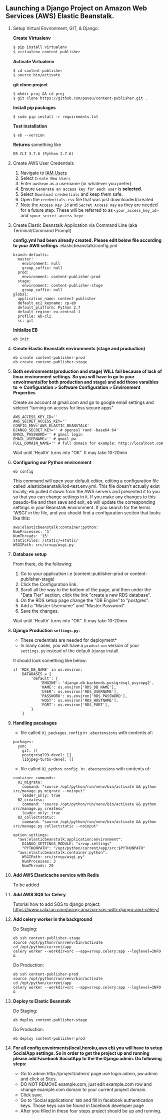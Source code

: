
## Launching a Django Project on Amazon Web Services (AWS) Elastic Beanstalk.

1. Setup Virtual Environment, GIT, & Django.

	**Create Virtualenv**
	```sh
	$ pip install virtualenv
	$ virtualenv content-publisher
	```
	
	**Activate Virtualenv** 
	```sh
	$ cd content-publisher
	$ source bin/activate
	```

	**git clone project**
	```
	$ mkdir proj && cd proj
	$ git clone https://github.com/paveu/content-publisher.git .
	```
	
	**Install pip packages**
	```
	$ sudo pip install -r requirements.txt
	```
		
	**Test installation**
	
	```
	$ eb --version
	```
	
	**Returns** something like 
	```
	EB CLI 3.7.6 (Python 2.7.6)
	```

2. Create AWS User Credentials
	1. Navigate to [IAM Users](https://console.aws.amazon.com/iam/home?#users)
	2. Select `Create New Users`
	3. Enter `awsbean` as a username (or whatever you prefer)
	4. Ensure `Generate an access key for each user` is **selected**.
	5. Select `Download credentials` and keep them safe. 
	6. Open the `credentials.csv` file that was just downloaded/created 
	7. Note the `Access Key Id` and `Secret Access Key` as they are needed for a future step. These will be referred to as `<your_access_key_id>` and `<your_secret_access_key>`

3. Create Elastic Beanstalk Application via Command Line (aka Terminal/Command Prompt)

	**config.yml had been already created. Please edit below file according to your AWS settings**
	.elasticbeanstalk/config.yml

	```
	branch-defaults:
	  master:
	    environment: null
	    group_suffix: null
	  prod:
	    environment: content-publisher-prod
	  stage:
	    environment: content-publisher-stage
	    group_suffix: null
	global:
	  application_name: content-publisher
	  default_ec2_keyname: cp-eb
	  default_platform: Python 2.7
	  default_region: eu-central-1
	  profile: eb-cli
	  sc: git
	```

	**Initialize EB**

	```
	eb init 
	```

4.	**Create Elastic Beanstalk environments (stage and production)** 
	```
	eb create content-publisher-prod
	eb create content-publisher-stage
	```

5. 	**Both environments(production and stage) WILL fail because of lack of linux environment settings. So you will have to go to your envoirments(for both production and stage) and add those varaibles to -> Configuration > Software Configuration > Environment Properties**
	
	Create an account at gmail.com and go to google email settings and selecet "turning on access for less secure apps"
	
	```
	AWS_ACCESS_KEY_ID=''
	AWS_SECRET_ACCESS_KEY=''
	CONFIG_ENV='AWS_ELASTIC_BEANSTALK'
	DJANGO_SECRET_KEY='' # openssl rand -base64 64'
	EMAIL_PASSWORD='' # gmail login
	EMAIL_USERNAME='' # gmail pw
	FULL_DOMAIN_NAME='' # full domain for example: http://localhost.com
	```
	
	Wait until 'Health' turns into "OK". It may take 10-20min
	
6.	**Configuring our Python environment** 

	```
	eb config
	```
	This command will open your default editor, editing a configuration file called .elasticbeanstalk/iod-test.env.yml. This file doesn’t actually exist locally; eb pulled it down from the AWS servers and presented it to you so that you can change settings in it. If you make any changes to this pseudo-file and then save and exit, eb will update the corresponding settings in your Beanstalk environment.
	If you search for the terms ‘WSGI’ in the file, and you should find a configuration section that looks like this:
	
	```
	aws:elasticbeanstalk:container:python:
	NumProcesses: '1'
	NumThreads: '15'
	StaticFiles: /static/=static/
	WSGIPath: src/srvup/wsgi.py
	```

7.	**Database setup** 

	From there, do the following:

    1. Go to your application i.e (content-publisher-prod or content-publisher-stage)
    2. Click the Configuration link.
    3. Scroll all the way to the bottom of the page, and then under the "Data Tier" section, click the link "create a new RDS database".
    4. On the RDS setup page change the "DB Engine” to "postgres".
    5. Add a "Master Username" and "Master Password".
    6. Save the changes.

	Wait until 'Health' turns into "OK". It may take 10-20min

8. **Django Production `settings.py`:**
	* These credentials are needed for deployment* 
	* In many cases, you will have a `production` version of your `settings.py` instead of the default `Django` install.

	It should look something like below:

	```
	if 'RDS_DB_NAME' in os.environ:
        DATABASES = {
            'default': {
                'ENGINE': 'django.db.backends.postgresql_psycopg2',
                'NAME': os.environ['RDS_DB_NAME'],
                'USER': os.environ['RDS_USERNAME'],
                'PASSWORD': os.environ['RDS_PASSWORD'],
                'HOST': os.environ['RDS_HOSTNAME'],
                'PORT': os.environ['RDS_PORT'],
            }
        }
	```

9.	**Handling pacakages**

	* file called `01_packages.config` in `.ebextensions` with contents of:

	```
	packages:
	  yum:
	    git: []
	    postgresql93-devel: []
	    libjpeg-turbo-devel: []
	```	
	
	* file called `02_python.config ` in `.ebextensions` with contents of:

	```
	container_commands:
	  01_migrate:
	    command: "source /opt/python/run/venv/bin/activate && python src/manage.py migrate --noinput"
	    leader_only: true
	  02_createsu:
	    command: "source /opt/python/run/venv/bin/activate && python src/manage.py createsu"
	    leader_only: true
	  03_collectstatic:
	    command: "source /opt/python/run/venv/bin/activate && python src/manage.py collectstatic --noinput"
	
	option_settings:
	  "aws:elasticbeanstalk:application:environment":
	    DJANGO_SETTINGS_MODULE: "srvup.settings"
	    "PYTHONPATH": "/opt/python/current/app/src:$PYTHONPATH"
	  "aws:elasticbeanstalk:container:python":
	    WSGIPath: src/srvup/wsgi.py"
	    NumProcesses: 3
	    NumThreads: 20
	```

11. **Add AWS Elasticache service with Redis**

	To be added

12. **Add AWS SQS for Celery**
	
	Tutorial how to add SQS to django project:
	https://www.calazan.com/using-amazon-sqs-with-django-and-celery/

13. **Add celery worker in the background**

	Do Staging:
	```
	eb ssh content-publisher-stage
	source /opt/python/run/venv/bin/activate
	cd /opt/python/current/app
	celery worker --workdir=src --app=srvup.celery:app --loglevel=INFO & 
	```	

	Do Production:
	```
	eb ssh content-publisher-prod
	source /opt/python/run/venv/bin/activate
	cd /opt/python/current/app
	celery worker --workdir=src --app=srvup.celery:app --loglevel=INFO & 
	```	


13. **Deploy to Elastic Beanstalk**

	Do Staging:
	```
	eb deploy content-publisher-stage
	```

	Do Production:
	```
	eb deploy content-publisher-prod
	```

14. **For all config envoirments(local,heroku,aws eb) you will have to setup SocialApp settings. So in order to get the project up and running please add Facebook SocialApp to the the Django admin. Do following steps:**

	* Go to admin http://project/admin/ page use login:admin, pw:admin and click at Sites.
	* DO NOT REMOVE example.com, just edit example.com row and change example.com domain to your current project domain.
	* Click save.
	* Go to 'Social applications' tab and fill in facebook authentication keys. Those keys can be found in facebook developer page
	* After you filled in these four steps project should be up and running.

